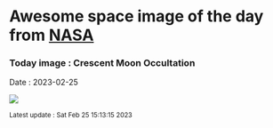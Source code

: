 
# Awesome space image of the day from [NASA](https://api.nasa.gov/)

### Today image : Crescent Moon Occultation
Date : 2023-02-25

![](https://apod.nasa.gov/apod/image/2302/JupiterOccultationFefoBouvier1024.jpg)

<small>Latest update : Sat Feb 25 15:13:15 2023</small>
        